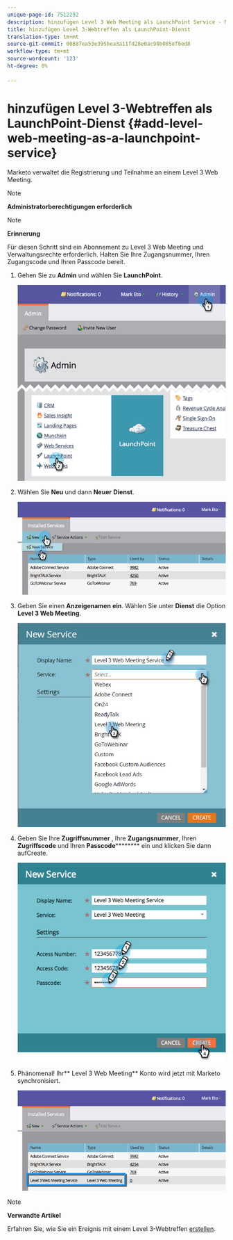 ```yaml
---
unique-page-id: 7512292
description: hinzufügen Level 3 Web Meeting als LaunchPoint Service - Marketing Docs - Produktdokumentation
title: hinzufügen Level 3-Webtreffen als LaunchPoint-Dienst
translation-type: tm+mt
source-git-commit: 00887ea53e395bea3a11fd28e0ac98b085ef6ed8
workflow-type: tm+mt
source-wordcount: '123'
ht-degree: 0%

---
```



# hinzufügen Level 3-Webtreffen als LaunchPoint-Dienst {#add-level-web-meeting-as-a-launchpoint-service}

Marketo verwaltet die Registrierung und Teilnahme an einem Level 3 Web Meeting.

>[!NOTE]
>
>**Administratorberechtigungen erforderlich**

>[!NOTE]
>
>**Erinnerung**
>
>Für diesen Schritt sind ein Abonnement zu Level 3 Web Meeting und Verwaltungsrechte erforderlich. Halten Sie Ihre Zugangsnummer, Ihren Zugangscode und Ihren Passcode bereit.

1. Gehen Sie zu **Admin** und wählen Sie **LaunchPoint**.

   ![](assets/image2015-4-23-10-3a5-3a12.png)

1. Wählen Sie **Neu** und dann **Neuer** **Dienst**.

   ![](assets/level-3-web-meeting-new-service.png)

1. Geben Sie einen **Anzeigenamen** **ein**. Wählen Sie unter **Dienst** die Option **Level 3 Web Meeting**.

   ![](assets/new-service-level-3.png)

1. Geben Sie Ihre **Zugriffsnummer** , Ihre **Zugangsnummer**, Ihren **Zugriffscode** und Ihren **Passcode********** ein und klicken Sie dann aufCreate.

   ![](assets/image2015-4-23-10-3a10-3a26.png)

1. Phänomenal! Ihr** Level 3 Web Meeting** Konto wird jetzt mit Marketo synchronisiert.

   ![](assets/level-3-web-meeting.png)

>[!NOTE]
>
>**Verwandte Artikel**
>
>Erfahren Sie, wie Sie ein Ereignis mit einem Level 3-Webtreffen [erstellen](../../../product-docs/demand-generation/events/create-an-event/create-an-event-with-level-3-web-meeting.md).

